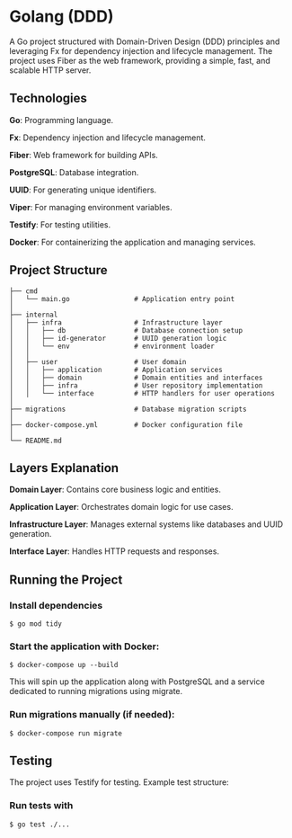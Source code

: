 # Golang (DDD)

A Go project structured with Domain-Driven Design (DDD) principles and leveraging Fx for dependency injection and lifecycle management. The project uses Fiber as the web framework, providing a simple, fast, and scalable HTTP server.

## Technologies

**Go**: Programming language.

**Fx**: Dependency injection and lifecycle management.

**Fiber**: Web framework for building APIs.

**PostgreSQL**: Database integration.

**UUID**: For generating unique identifiers.

**Viper**: For managing environment variables.

**Testify**: For testing utilities.

**Docker**: For containerizing the application and managing services.

## Project Structure

```
├── cmd
│   └── main.go                # Application entry point
│
├── internal
│   ├── infra                  # Infrastructure layer
│   │   ├── db                 # Database connection setup
│   │   ├── id-generator       # UUID generation logic
│   │   └── env                # environment loader
│   │
│   ├── user                   # User domain
│   │   ├── application        # Application services
│   │   ├── domain             # Domain entities and interfaces
│   │   ├── infra              # User repository implementation
│   │   └── interface          # HTTP handlers for user operations
│
├── migrations                 # Database migration scripts
│
├── docker-compose.yml         # Docker configuration file
│
└── README.md
```

## Layers Explanation

**Domain Layer**: Contains core business logic and entities.

**Application Layer**: Orchestrates domain logic for use cases.

**Infrastructure Layer**: Manages external systems like databases and UUID generation.

**Interface Layer**: Handles HTTP requests and responses.

## Running the Project

### Install dependencies

```
$ go mod tidy
```

### Start the application with Docker:

```
$ docker-compose up --build
```

This will spin up the application along with PostgreSQL and a service dedicated to running migrations using migrate.

### Run migrations manually (if needed):

```
$ docker-compose run migrate
```

## Testing

The project uses Testify for testing. Example test structure:

### Run tests with

```
$ go test ./...
```
